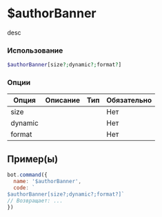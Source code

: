 # $authorBanner
desc
### Использование
```php
$authorBanner[size?;dynamic?;format?]
```

### Опции

| Опция | Описание | Тип | Обязательно |
|--------|-------------|------|----------|
| size |  |  | Нет | 
| dynamic |  |  | Нет | 
| format |  |  | Нет |
## Пример(ы)

```javascript
bot.command({
  name: '$authorBanner',
  code: `
$authorBanner[size?;dynamic?;format?]`
// Возвращает: ...
})
```